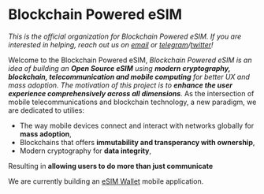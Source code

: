 # Blockchain Powered eSIM
_This is the official organization for Blockchain Powered eSIM. If you are interested in helping, reach out us on [email](arpitxdungeon@gmail.com) or [telegram](https://t.me/dungexn)/[twitter](https://twitter.com/ARPITKU80579385)!_

Welcome to the Blockchain Powered eSIM,
_Blockchain Powered eSIM is an idea of building an **Open Source eSIM** using **modern cryptography, blockchain, telecommunication and mobile computing** for better UX and mass adoption._ 
_The motivation of this project is to **enhance the user experience comprehensively across all dimensions**._
As the intersection of mobile telecommunications and blockchain technology, a new paradigm, we are dedicated to utilies:  
- The way mobile devices connect and interact with networks globally for **mass adoption**,
- Blockchains that offers **immutability and transperancy with ownership**,
- Modern cryptography for **data integrity**,

Resulting in **allowing users to do more than just communicate**  

We are currently building an [eSIM Wallet](https://github.com/Blockchain-Powered-eSIM/LPA/wiki/eSIM-and-Key-Integration-Point) mobile application.
